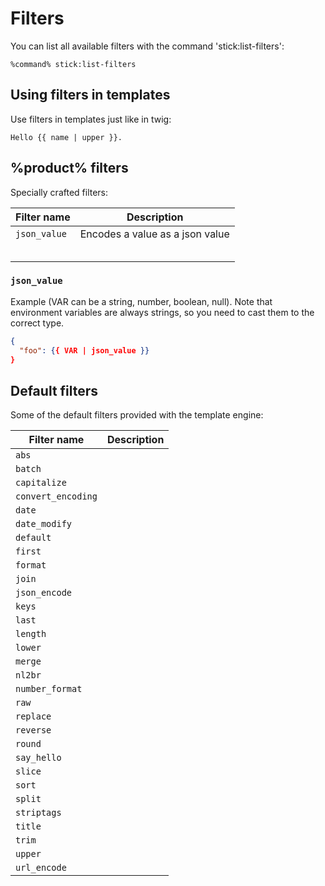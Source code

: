 # Filters

You can list all available filters with the command 'stick:list-filters':

```
%command% stick:list-filters
```

## Using filters in templates

Use filters in templates just like in twig:

```
Hello {{ name | upper }}.
```

## %product% filters

Specially crafted filters:

| Filter name | Description                     |
|-------------|---------------------------------|
| `json_value` | Encodes a value as a json value |
|             |                                 |
|             |                                 |
|             |                                 |
|             |                                 |
|             |                                 |

### `json_value`

Example (VAR can be a string, number, boolean, null).
Note that environment variables are always strings, so you need to cast them to the correct type.

```json
{
  "foo": {{ VAR | json_value }}
}
```

## Default filters

Some of the default filters provided with the template engine:

| Filter name         | Description |
|---------------------|-------------|
| `abs`               |             |
| `batch`             |             |
| `capitalize`        |             |
| `convert_encoding`  |             |
| `date`              |             |
| `date_modify`       |             |
| `default`           |             |
| `first`             |             |
| `format`            |             |
| `join`              |             |
| `json_encode`       |             |
| `keys`              |             |
| `last`              |             |
| `length`            |             |
| `lower`             |             |
| `merge`             |             |
| `nl2br`             |             |
| `number_format`     |             |
| `raw`               |             |
| `replace`           |             |
| `reverse`           |             |
| `round`             |             |
| `say_hello`         |             |
| `slice`             |             |
| `sort`              |             |
| `split`             |             |
| `striptags`         |             |
| `title`             |             |
| `trim`              |             |
| `upper`             |             |
| `url_encode`        |             |